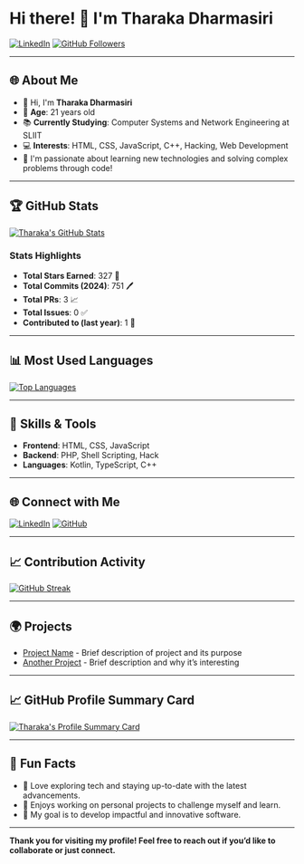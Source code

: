 # Hi there! 👋 I'm Tharaka Dharmasiri

[![LinkedIn](https://img.shields.io/badge/LinkedIn-Connect-blue?style=flat&logo=linkedin)](https://www.linkedin.com/in/tharaka-dharmasiri-3ba950204/)
[![GitHub Followers](https://img.shields.io/github/followers/TharakaDharmasiri?style=social)](https://github.com/TharakaDharmasiri)

---

## 🌐 About Me

- 👋 Hi, I'm **Tharaka Dharmasiri**
- 🎂 **Age**: 21 years old
- 📚 **Currently Studying**: Computer Systems and Network Engineering at SLIIT
- 💻 **Interests**: HTML, CSS, JavaScript, C++, Hacking, Web Development
- 🌱 I'm passionate about learning new technologies and solving complex problems through code!

---

## 🏆 GitHub Stats

[![Tharaka's GitHub Stats](https://github-readme-stats.vercel.app/api?username=TharakaDharmasiri&show_icons=true&theme=radical)](https://github.com/TharakaDharmasiri)

### Stats Highlights
- **Total Stars Earned**: 327 🌟
- **Total Commits (2024)**: 751 🖊️
- **Total PRs**: 3 📈
- **Total Issues**: 0 ✅
- **Contributed to (last year)**: 1 🔧

---

## 📊 Most Used Languages

[![Top Languages](https://github-readme-stats.vercel.app/api/top-langs/?username=TharakaDharmasiri&layout=compact&theme=radical)](https://github.com/TharakaDharmasiri)

---

## 🚀 Skills & Tools
- **Frontend**: HTML, CSS, JavaScript
- **Backend**: PHP, Shell Scripting, Hack
- **Languages**: Kotlin, TypeScript, C++

---

## 🌐 Connect with Me

[![LinkedIn](https://img.shields.io/badge/LinkedIn-Connect-blue?style=for-the-badge&logo=linkedin)](https://www.linkedin.com/in/tharaka-dharmasiri-3ba950204/)
[![GitHub](https://img.shields.io/badge/GitHub-Follow-black?style=for-the-badge&logo=github)](https://github.com/TharakaDharmasiri)

---

## 📈 Contribution Activity

<!-- You can integrate GitHub's streak stats if you prefer a visual streak of contributions. -->
[![GitHub Streak](https://github-readme-streak-stats.herokuapp.com/?user=TharakaDharmasiri&theme=radical)](https://github.com/TharakaDharmasiri)

---

## 🌍 Projects

<!-- You could add links or badges to some featured projects here. Example: -->
- [Project Name](https://github.com/TharakaDharmasiri/ProjectName) - Brief description of project and its purpose
- [Another Project](https://github.com/TharakaDharmasiri/AnotherProject) - Brief description and why it’s interesting

---

## 📈 GitHub Profile Summary Card

<!-- A quick summary card for the profile -->
[![Tharaka's Profile Summary Card](https://github-profile-summary-cards.vercel.app/api/cards/profile-details?username=TharakaDharmasiri&theme=radical)](https://github.com/TharakaDharmasiri)

---

## 🎨 Fun Facts

- 🌌 Love exploring tech and staying up-to-date with the latest advancements.
- 🚀 Enjoys working on personal projects to challenge myself and learn.
- 🎯 My goal is to develop impactful and innovative software.

---

**Thank you for visiting my profile! Feel free to reach out if you’d like to collaborate or just connect.**

